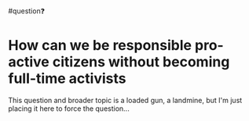 #question❓ 

# How can we be responsible pro-active citizens without becoming full-time activists
This question and broader topic is a loaded gun, a landmine, but I'm just placing it here to force the question...